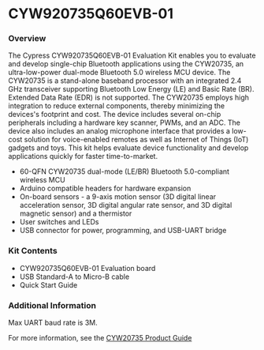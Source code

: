 # CYW920735Q60EVB-01

### Overview

The Cypress CYW920735Q60EVB-01 Evaluation Kit enables you to evaluate and develop single-chip Bluetooth applications using the CYW20735, an ultra-low-power dual-mode Bluetooth 5.0 wireless MCU device. The CYW20735 is a stand-alone baseband processor with an integrated 2.4 GHz transceiver supporting Bluetooth Low Energy (LE) and Basic Rate (BR). Extended Data Rate (EDR) is not supported. The CYW20735 employs high integration to reduce external components, thereby minimizing the devices's footprint and cost. The device includes several on-chip peripherals including a hardware key scanner, PWMs, and an ADC. The device also includes an analog microphone interface that provides a low-cost solution for voice-enabled remotes as well as Internet of Things (IoT) gadgets and toys. This kit helps evaluate device functionality and develop applications quickly for faster time-to-market.

* 60-QFN CYW20735 dual-mode (LE/BR) Bluetooth 5.0-compliant wireless MCU
* Arduino compatible headers for hardware expansion
* On-board sensors - a 9-axis motion sensor (3D digital linear acceleration sensor, 3D digital angular rate sensor, and 3D digital magnetic sensor) and a thermistor
* User switches and LEDs
* USB connector for power, programming, and USB-UART bridge

### Kit Contents

* CYW920735Q60EVB-01 Evaluation board
* USB Standard-A to Micro-B cable
* Quick Start Guide

### Additional Information

Max UART baud rate is 3M.

For more information, see the [CYW20735 Product Guide](https://community.cypress.com/docs/DOC-15077)
